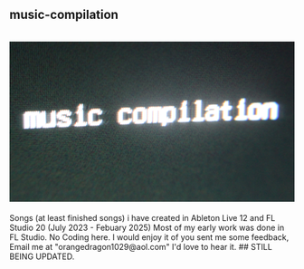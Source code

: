 ## music-compilation
<br />
<img src="https://github.com/orangedragon1029/music-compilation/blob/main/cover16-9.jpg" alt="cover">
<br />
<br />
Songs (at least finished songs) i have created in Ableton Live 12 and FL Studio 20 (July 2023 - Febuary 2025)
Most of my early work was done in FL Studio. No Coding here.
I would enjoy it of you sent me some feedback, Email me at "orangedragon1029@aol.com" I'd love to hear it.
## STILL BEING UPDATED. 
